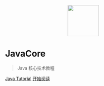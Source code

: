 <div align="center"><img width="100px" src="http://dunwu.test.upcdn.net/images/others/zp.png"/></div>

# JavaCore

> Java 核心技术教程

[Java Tutorial](https://dunwu.github.io/java-tutorial/)
[开始阅读](README.md)
